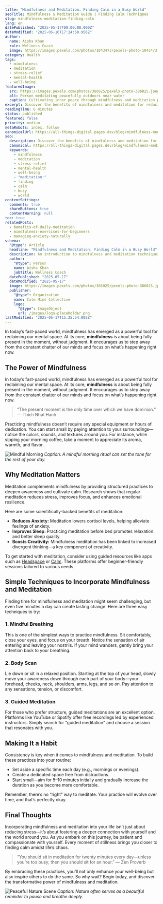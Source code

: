 ```yaml
---
title: "Mindfulness and Meditation: Finding Calm in a Busy World"
seoTitle: Mindfulness & Meditation Guide | Finding Calm Techniques
slug: mindfulness-meditation-finding-calm
lang: en
datePublished: "2025-05-17T00:00:00.000Z"
dateModified: "2025-06-16T17:24:50.956Z"
author:
  name: Aisha Khan
  role: Wellness Coach
  image: https://images.pexels.com/photos/1043473/pexels-photo-1043473.jpeg?auto=compress&cs=tinysrgb&w=1260&h=750&dpr=2
category: Health
tags:
  - mindfulness
  - meditation
  - stress-relief
  - mental-health
  - well-being
featuredImage:
  src: https://images.pexels.com/photos/386025/pexels-photo-386025.jpeg?auto=compress&cs=tinysrgb&w=1260&h=750&dpr=2
  alt: Person meditating peacefully outdoors near water
  caption: Cultivating inner peace through mindfulness and meditation practices.
excerpt: Discover the benefits of mindfulness and meditation for reducing stress and enhancing mental clarity. Learn simple techniques to incorporate these practices into your daily life.
readingTime: 6 minutes
status: published
featured: false
priority: medium
metaRobots: index, follow
canonicalUrl: https://all-things-digital.pages.dev/blog/mindfulness-meditation-finding-calm
seo:
  description: Discover the benefits of mindfulness and meditation for reducing stress and enhancing mental clarity. Learn simple techniques to incorporate these practices ...
  canonical: https://all-things-digital.pages.dev/blog/mindfulness-meditation-finding-calm
  keywords:
    - mindfulness
    - meditation
    - stress-relief
    - mental-health
    - well-being
    - "meditation:"
    - finding
    - calm
    - busy
    - world
contentSettings:
  comments: true
  shareButtons: true
  contentWarning: null
toc: true
relatedPosts:
  - benefits-of-daily-meditation
  - mindfulness-exercises-for-beginners
  - managing-anxiety-naturally
schema:
  "@type": Article
  headline: "Mindfulness and Meditation: Finding Calm in a Busy World"
  description: An introduction to mindfulness and meditation techniques for stress reduction and improved well-being.
  author:
    "@type": Person
    name: Aisha Khan
    jobTitle: Wellness Coach
  datePublished: "2025-05-17"
  dateModified: "2025-05-17"
  image: https://images.pexels.com/photos/386025/pexels-photo-386025.jpeg?auto=compress&cs=tinysrgb&w=1260&h=750&dpr=2
  publisher:
    "@type": Organization
    name: Calm Mind Collective
    logo:
      "@type": ImageObject
      url: /images/logo-placeholder.png
lastModified: "2025-06-17T15:25:54.002Z"
---
```


In today’s fast-paced world, mindfulness has emerged as a powerful tool for reclaiming our mental space. At its core, **mindfulness** is about being fully present in the moment, without judgment. It encourages us to step away from the constant chatter of our minds and focus on what’s happening right now.

## The Power of Mindfulness

In today’s fast-paced world, mindfulness has emerged as a powerful tool for reclaiming our mental space. At its core, **mindfulness** is about being fully present in the moment, without judgment. It encourages us to step away from the constant chatter of our minds and focus on what’s happening right now.

> “The present moment is the only time over which we have dominion.” — Thich Nhat Hanh

Practicing mindfulness doesn’t require any special equipment or hours of dedication. You can start small by paying attention to your surroundings—notice the colors, sounds, and textures around you. For instance, while sipping your morning coffee, take a moment to appreciate its aroma, warmth, and flavor.

![Mindful Morning](https://images.pexels.com/photos/3829910/pexels-photo-3829910.jpeg?auto=compress&cs=tinysrgb&w=1260&h=750&dpr=2)
_Caption: A mindful morning ritual can set the tone for the rest of your day._

## Why Meditation Matters

Meditation complements mindfulness by providing structured practices to deepen awareness and cultivate calm. Research shows that regular meditation reduces stress, improves focus, and enhances emotional resilience.

Here are some scientifically-backed benefits of meditation:

- **Reduces Anxiety:** Meditation lowers cortisol levels, helping alleviate feelings of anxiety.
- **Improves Sleep:** Practicing meditation before bed promotes relaxation and better sleep quality.
- **Boosts Creativity:** Mindfulness meditation has been linked to increased divergent thinking—a key component of creativity.

To get started with meditation, consider using guided resources like apps such as [Headspace](https://www.headspace.com/) or [Calm](https://www.calm.com/). These platforms offer beginner-friendly sessions tailored to various needs.

## Simple Techniques to Incorporate Mindfulness and Meditation

Finding time for mindfulness and meditation might seem challenging, but even five minutes a day can create lasting change. Here are three easy techniques to try:

### 1. Mindful Breathing

This is one of the simplest ways to practice mindfulness. Sit comfortably, close your eyes, and focus on your breath. Notice the sensation of air entering and leaving your nostrils. If your mind wanders, gently bring your attention back to your breathing.

### 2. Body Scan

Lie down or sit in a relaxed position. Starting at the top of your head, slowly move your awareness down through each part of your body—your forehead, cheeks, neck, shoulders, arms, legs, and so on. Pay attention to any sensations, tension, or discomfort.

### 3. Guided Meditation

For those who prefer structure, guided meditations are an excellent option. Platforms like YouTube or Spotify offer free recordings led by experienced instructors. Simply search for "guided meditation" and choose a session that resonates with you.

## Making It a Habit

Consistency is key when it comes to mindfulness and meditation. To build these practices into your routine:

- Set aside a specific time each day (e.g., mornings or evenings).
- Create a dedicated space free from distractions.
- Start small—aim for 5–10 minutes initially and gradually increase the duration as you become more comfortable.

Remember, there’s no “right” way to meditate. Your practice will evolve over time, and that’s perfectly okay.

## Final Thoughts

Incorporating mindfulness and meditation into your life isn’t just about reducing stress—it’s about fostering a deeper connection with yourself and the world around you. As you embark on this journey, be patient and compassionate with yourself. Every moment of stillness brings you closer to finding calm amidst life’s chaos.

> “You should sit in meditation for twenty minutes every day—unless you’re too busy; then you should sit for an hour.” — Zen Proverb

By embracing these practices, you’ll not only enhance your well-being but also inspire others to do the same. So why wait? Begin today, and discover the transformative power of mindfulness and meditation.

![Peaceful Nature Scene](https://images.pexels.com/photos/994605/pexels-photo-994605.jpeg?auto=compress&cs=tinysrgb&w=1260&h=750&dpr=2)
_Caption: Nature often serves as a beautiful reminder to pause and breathe deeply._
